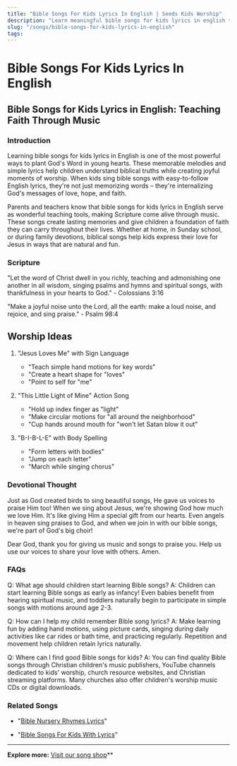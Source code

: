 ```yaml
---
title: "Bible Songs For Kids Lyrics In English | Seeds Kids Worship"
description: "Learn meaningful bible songs for kids lyrics in english that teach Scripture through music. Interactive worship resources for kids and families."
slug: "/songs/bible-songs-for-kids-lyrics-in-english"
tags:
---
```


# Bible Songs For Kids Lyrics In English

## Bible Songs for Kids Lyrics in English: Teaching Faith Through Music

### Introduction
Learning bible songs for kids lyrics in English is one of the most powerful ways to plant God's Word in young hearts. These memorable melodies and simple lyrics help children understand biblical truths while creating joyful moments of worship. When kids sing bible songs with easy-to-follow English lyrics, they're not just memorizing words – they're internalizing God's messages of love, hope, and faith.

Parents and teachers know that bible songs for kids lyrics in English serve as wonderful teaching tools, making Scripture come alive through music. These songs create lasting memories and give children a foundation of faith they can carry throughout their lives. Whether at home, in Sunday school, or during family devotions, biblical songs help kids express their love for Jesus in ways that are natural and fun.

### Scripture
"Let the word of Christ dwell in you richly, teaching and admonishing one another in all wisdom, singing psalms and hymns and spiritual songs, with thankfulness in your hearts to God." - Colossians 3:16

"Make a joyful noise unto the Lord, all the earth: make a loud noise, and rejoice, and sing praise." - Psalm 98:4

## Worship Ideas
1. "Jesus Loves Me" with Sign Language
   - "Teach simple hand motions for key words"
   - "Create a heart shape for "loves"
   - "Point to self for "me"

2. "This Little Light of Mine" Action Song
   - "Hold up index finger as "light"
   - "Make circular motions for "all around the neighborhood"
   - "Cup hands around mouth for "won't let Satan blow it out"

3. "B-I-B-L-E" with Body Spelling
   - "Form letters with bodies"
   - "Jump on each letter"
   - "March while singing chorus"

### Devotional Thought
Just as God created birds to sing beautiful songs, He gave us voices to praise Him too! When we sing about Jesus, we're showing God how much we love Him. It's like giving Him a special gift from our hearts. Even angels in heaven sing praises to God, and when we join in with our bible songs, we're part of God's big choir!

Dear God, thank you for giving us music and songs to praise you. Help us use our voices to share your love with others. Amen.

### FAQs

Q: What age should children start learning Bible songs?
A: Children can start learning Bible songs as early as infancy! Even babies benefit from hearing spiritual music, and toddlers naturally begin to participate in simple songs with motions around age 2-3.

Q: How can I help my child remember Bible song lyrics?
A: Make learning fun by adding hand motions, using picture cards, singing during daily activities like car rides or bath time, and practicing regularly. Repetition and movement help children retain lyrics naturally.

Q: Where can I find good Bible songs for kids?
A: You can find quality Bible songs through Christian children's music publishers, YouTube channels dedicated to kids' worship, church resource websites, and Christian streaming platforms. Many churches also offer children's worship music CDs or digital downloads.

### Related Songs

- "[Bible Nursery Rhymes Lyrics](/songs/bible-nursery-rhymes-lyrics/)"

- "[Bible Songs For Kids With Lyrics](/songs/bible-songs-for-kids-with-lyrics/)"

---

**Explore more:** [Visit our song shop](https://seedskidsworship.com/shop)**

<!-- Schema Markup -->
<script type="application/ld+json">
{
  "@context": "https://schema.org",
  "@type": "MusicRecording",
  "name": "Bible Songs For Kids Lyrics In English",
  "byArtist": {
    "@type": "MusicGroup",
    "name": "Seeds Kids Worship"
  },
  "isFamilyFriendly": true,
  "url": "https://seedskidsworship.com/songs/bible-songs-for-kids-lyrics-in-english/"
}
</script>